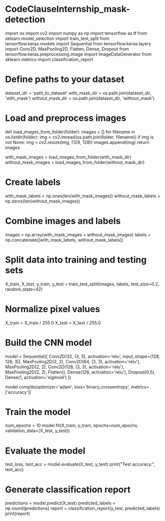 # CodeClauseInternship_mask-detection
import os
import cv2
import numpy as np
import tensorflow as tf
from sklearn.model_selection import train_test_split
from tensorflow.keras.models import Sequential
from tensorflow.keras.layers import Conv2D, MaxPooling2D, Flatten, Dense, Dropout
from tensorflow.keras.preprocessing.image import ImageDataGenerator
from sklearn.metrics import classification_report

# Define paths to your dataset
dataset_dir = 'path_to_dataset'
with_mask_dir = os.path.join(dataset_dir, 'with_mask')
without_mask_dir = os.path.join(dataset_dir, 'without_mask')

# Load and preprocess images
def load_images_from_folder(folder):
    images = []
    for filename in os.listdir(folder):
        img = cv2.imread(os.path.join(folder, filename))
        if img is not None:
            img = cv2.resize(img, (128, 128))
            images.append(img)
    return images

with_mask_images = load_images_from_folder(with_mask_dir)
without_mask_images = load_images_from_folder(without_mask_dir)

# Create labels
with_mask_labels = np.ones(len(with_mask_images))
without_mask_labels = np.zeros(len(without_mask_images))

# Combine images and labels
images = np.array(with_mask_images + without_mask_images)
labels = np.concatenate([with_mask_labels, without_mask_labels])

# Split data into training and testing sets
X_train, X_test, y_train, y_test = train_test_split(images, labels, test_size=0.2, random_state=42)

# Normalize pixel values
X_train = X_train / 255.0
X_test = X_test / 255.0

# Build the CNN model
model = Sequential([
    Conv2D(32, (3, 3), activation='relu', input_shape=(128, 128, 3)),
    MaxPooling2D(2, 2),
    Conv2D(64, (3, 3), activation='relu'),
    MaxPooling2D(2, 2),
    Conv2D(128, (3, 3), activation='relu'),
    MaxPooling2D(2, 2),
    Flatten(),
    Dense(128, activation='relu'),
    Dropout(0.5),
    Dense(1, activation='sigmoid')
])

model.compile(optimizer='adam', loss='binary_crossentropy', metrics=['accuracy'])

# Train the model
num_epochs = 10
model.fit(X_train, y_train, epochs=num_epochs, validation_data=(X_test, y_test))

# Evaluate the model
test_loss, test_acc = model.evaluate(X_test, y_test)
print("Test accuracy:", test_acc)

# Generate classification report
predictions = model.predict(X_test)
predicted_labels = np.round(predictions)
report = classification_report(y_test, predicted_labels)
print(report)
